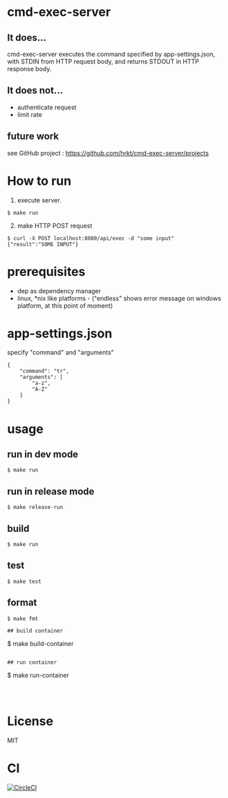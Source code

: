 # cmd-exec-server

## It does...

cmd-exec-server executes the command specified by app-settings.json, with STDIN from HTTP request body, and returns STDOUT in HTTP response body.

## It does not...

- authenticate request
- limit rate

## future work

see GitHub project : https://github.com/hrkt/cmd-exec-server/projects

# How to run

1. execute server.

```
$ make run
```

2. make HTTP POST request

```
$ curl -X POST localhost:8080/api/exec -d "some input"
{"result":"SOME INPUT"}
```


# prerequisites

- dep as dependency manager
- linux, *nix like platforms - ("endless" shows error message  on windows platform, at this point of moment)

# app-settings.json

specify "command" and "arguments"

```
{
    "command": "tr",
    "arguments": [
        "a-z",
        "A-Z"
    ]
}
```


# usage

## run in dev mode

```
$ make run
```

## run in release mode

```
$ make release-run
```

## build

```
$ make run
```

## test

```
$ make test
```

## format

```
$ make fmt

## build container

```
$ make build-container
```

## run container

```
$ make run-container
```



```
# License
MIT

# CI

[![CircleCI](https://circleci.com/gh/hrkt/cmd-exec-server.svg?style=svg)](https://circleci.com/gh/hrkt/cmd-exec-server)
